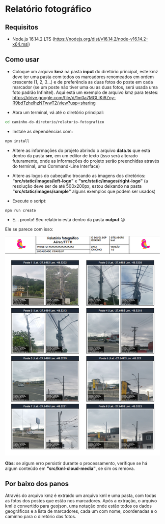 # Relatório fotográfico

## Requisitos

- Node.js 16.14.2 LTS (https://nodejs.org/dist/v16.14.2/node-v16.14.2-x64.msi)

## Como usar

- Coloque um arquivo **kmz** na pasta **input** do diretório principal, este kmz deve ter uma pasta com todos os marcadores renomeados em ordem crescente (1, 2, 3...) e de preferência as duas fotos do poste em cada marcador (se um poste não tiver uma ou as duas fotos, será usada uma foto padrão Infinitel). Aqui está um exemplo de arquivo kmz para testes: https://drive.google.com/file/d/1m0a7MGLIKi9Zny-R9bdTzhelhzNTwwT2/view?usp=sharing

- Abra um terminal, vá até o diretório principal:

```sh
cd caminho-do-diretorio/relatorio-fotografico
```

- Instale as dependências com:

```sh
npm install
```

- Altere as informações do projeto abrindo o arquivo **data.ts** que está dentro da pasta **src**, em um editor de texto (isso será alterado futuramente, onde as informações do projeto serão preenchidas através do terminal, uma Command-Line Interface)

- Altere as logos do cabeçalho trocando as imagens dos diretórios: **"src/static/images/left-logo"** e **"src/static/images/right-logo"** (a resolução deve ser de até 500x200px, estou deixando na pasta **"src/static/images/sample"** alguns exemplos que podem ser usados)

- Execute o script:

```sh
npm run create
```

- E... pronto! Seu relatório está dentro da pasta **output** 😉

Ele se parece com isso:

<p align="center">
  <img width="600" height="auto" src="https://github.com/gabrrielsilva/relatorio-fotografico/blob/main/example.png?raw=true">
</p>

**Obs**: se algum erro persistir durante o processamento, verifique se há algum conteúdo em **"src/kml-cloud-media"**, se sim os remova.

## Por baixo dos panos

Através do arquivo kmz é extraído um arquivo kml e uma pasta, com todas as fotos dos postes que estão nos marcadores. Após a extração, o arquivo kml é convertido para geojson, uma notação onde estão todos os dados geográficos e a lista de marcadores, cada um com nome, coordenadas e o caminho para o diretório das fotos.
